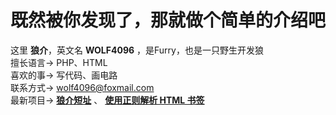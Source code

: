 既然被你发现了，那就做个简单的介绍吧
==
这里 **狼介**，英文名 **WOLF4096** ，是Furry，也是一只野生开发狼  
擅长语言-> PHP、HTML  
喜欢的事-> 写代码、画电路  
联系方式-> wolf4096@foxmail.com  
最新项目-> **[狼介短址][1]** 、 **[使用正则解析 HTML 书签][1]**


  [1]: http://f0f.cc
  [2]: https://github.com/WOLF4096/Regular-parsing-html-bookmarks
